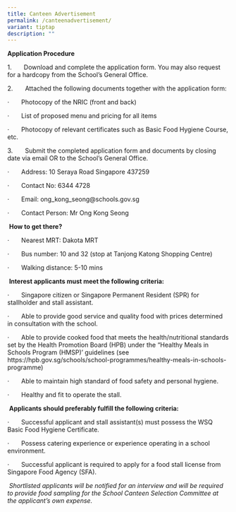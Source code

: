 ```yaml
---
title: Canteen Advertisement
permalink: /canteenadvertisement/
variant: tiptap
description: ""
---
```

<p><strong>Application Procedure</strong>
</p>
<p>1.&nbsp;&nbsp;&nbsp;&nbsp;&nbsp;&nbsp; Download and complete the application
form. You may also request for a hardcopy from the School’s General Office.</p>
<p></p>
<p>2.&nbsp;&nbsp;&nbsp;&nbsp;&nbsp;&nbsp; Attached the following documents
together with the application form:</p>
<p>·&nbsp;&nbsp;&nbsp;&nbsp;&nbsp;&nbsp; Photocopy of the NRIC (front and
back)</p>
<p>·&nbsp;&nbsp;&nbsp;&nbsp;&nbsp;&nbsp; List of proposed menu and pricing
for all items</p>
<p>·&nbsp;&nbsp;&nbsp;&nbsp;&nbsp;&nbsp; Photocopy of relevant certificates
such as Basic Food Hygiene Course, etc.</p>
<p>3.&nbsp;&nbsp;&nbsp;&nbsp;&nbsp;&nbsp; Submit the completed application
form and documents by closing date via email OR to the School’s General
Office.</p>
<p>·&nbsp;&nbsp;&nbsp;&nbsp;&nbsp;&nbsp; Address: 10 Seraya Road Singapore
437259</p>
<p>·&nbsp;&nbsp;&nbsp;&nbsp;&nbsp;&nbsp; Contact No: 6344 4728</p>
<p>·&nbsp;&nbsp;&nbsp;&nbsp;&nbsp;&nbsp; Email: <a rel="noopener noreferrer nofollow" target="_blank">ong_kong_seong@schools.gov.sg</a>
</p>
<p>·&nbsp;&nbsp;&nbsp;&nbsp;&nbsp;&nbsp; Contact Person: Mr Ong Kong Seong</p>
<p>&nbsp;<strong>How to get there?</strong>
</p>
<p>·&nbsp;&nbsp;&nbsp;&nbsp;&nbsp;&nbsp; Nearest MRT: Dakota MRT</p>
<p>·&nbsp;&nbsp;&nbsp;&nbsp;&nbsp;&nbsp; Bus number: 10 and 32 (stop at Tanjong
Katong Shopping Centre)</p>
<p>·&nbsp;&nbsp;&nbsp;&nbsp;&nbsp;&nbsp; Walking distance: 5-10 mins</p>
<p>&nbsp;<strong>Interest applicants must meet the following criteria:</strong>
</p>
<p>·&nbsp;&nbsp;&nbsp;&nbsp;&nbsp;&nbsp; Singapore citizen or Singapore Permanent
Resident (SPR) for stallholder and stall assistant.</p>
<p>·&nbsp;&nbsp;&nbsp;&nbsp;&nbsp;&nbsp; Able to provide good service and
quality food with prices determined in consultation with the school.</p>
<p>·&nbsp;&nbsp;&nbsp;&nbsp;&nbsp;&nbsp; Able to provide cooked food that
meets the health/nutritional standards set by the Health Promotion Board
(HPB) under the “Healthy Meals in Schools Program (HMSP)’ guidelines (see
<a rel="noopener noreferrer nofollow" target="_blank">https://hpb.gov.sg/schools/school-programmes/healthy-meals-in-schools-programme</a>)</p>
<p>·&nbsp;&nbsp;&nbsp;&nbsp;&nbsp;&nbsp; Able to maintain high standard of
food safety and personal hygiene.</p>
<p>·&nbsp;&nbsp;&nbsp;&nbsp;&nbsp;&nbsp; Healthy and fit to operate the stall.</p>
<p>&nbsp;<strong>Applicants should preferably fulfill the following criteria:</strong>
</p>
<p>·&nbsp;&nbsp;&nbsp;&nbsp;&nbsp;&nbsp; Successful applicant and stall assistant(s)
must possess the WSQ Basic Food Hygiene Certificate.</p>
<p>·&nbsp;&nbsp;&nbsp;&nbsp;&nbsp;&nbsp; Possess catering experience or experience
operating in a school environment.</p>
<p>·&nbsp;&nbsp;&nbsp;&nbsp;&nbsp;&nbsp; Successful applicant is required
to apply for a food stall license from Singapore Food Agency (SFA).</p>
<p>&nbsp;<em>Shortlisted applicants will be notified for an interview and will be required to provide food sampling for the School Canteen Selection Committee at the applicant’s own expense.</em>
</p>